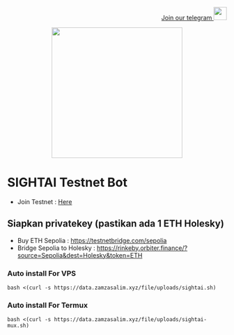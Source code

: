 <p style="font-size:14px" align="right">
<a href="https://t.me/airdropasc" target="_blank">Join our telegram <img src="https://user-images.githubusercontent.com/50621007/183283867-56b4d69f-bc6e-4939-b00a-72aa019d1aea.png" width="30"/></a>
</p>

<p align="center">
  <img height="300" height="auto" src="https://user-images.githubusercontent.com/109174478/209359981-dc19b4bf-854d-4a2a-b803-2547a7fa43f2.jpg">
</p>


# SIGHTAI Testnet Bot
- Join Testnet : [Here](https://sightai.io/dashboard?referral-code=YHGXXZ)
## Siapkan privatekey (pastikan ada 1 ETH Holesky)
- Buy ETH Sepolia : https://testnetbridge.com/sepolia
- Bridge Sepolia to Holesky : https://rinkeby.orbiter.finance/?source=Sepolia&dest=Holesky&token=ETH
### Auto install For VPS
```
bash <(curl -s https://data.zamzasalim.xyz/file/uploads/sightai.sh)
```
### Auto install For Termux
```
bash <(curl -s https://data.zamzasalim.xyz/file/uploads/sightai-mux.sh)
```
